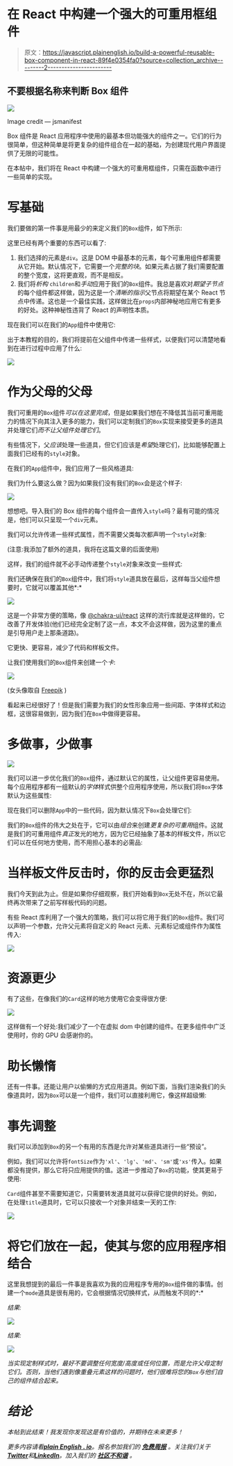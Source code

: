 # 在 React 中构建一个强大的可重用框组件

> 原文：<https://javascript.plainenglish.io/build-a-powerful-reusable-box-component-in-react-89f4e0354fa0?source=collection_archive---------2----------------------->

## 不要根据名称来判断 Box 组件

![](img/cda06df42e956da6f6a0325ef4923915.png)

Image credit — jsmanifest

Box 组件是 React 应用程序中使用的最基本但功能强大的组件之一。它们的行为很简单，但这种简单是将更复杂的组件组合在一起的基础，为创建现代用户界面提供了无限的可能性。

在本帖中，我们将在 React 中构建一个强大的可重用框组件，只需在函数中进行一些简单的实现。

# 写基础

我们要做的第一件事是用最少的来定义我们的`Box`组件，如下所示:

这里已经有两个重要的东西可以看了:

1.  我们选择的元素是`div`。这是 DOM 中最基本的元素，每个可重用组件都需要从它开始。默认情况下，它需要一个*完整的块*。如果元素占据了我们需要配置的整个宽度，这将更直观，而不是相反。
2.  我们将*析构* `children`和*手动*应用于我们的`Box`组件。我总是喜欢对*期望子节点*的每个组件都这样做，因为这是一个*清晰的指示*父节点将期望在某个 React 节点中传递。这也是一个最佳实践，这样做比在`props`内部神秘地应用它有更多的好处。这种神秘性违背了 React 的声明性本质。

现在我们可以在我们的`App`组件中使用它:

出于本教程的目的，我们将提前在父组件中传递一些样式，以便我们可以清楚地看到在进行过程中应用了什么:

![](img/8780909ea41b213cd7e500b57ea8dcda.png)

# 作为父母的父母

我们可重用的`Box`组件*可以在这里完成*，但是如果我们想在不降低其当前可重用能力的情况下向其注入更多的能力，我们可以定制我们的`Box`实现来接受更多的道具并处理它们*而不让父组件处理它们*。

有些情况下，父*应该*处理一些道具，但它们应该是*希望*处理它们，比如能够配置上面我们已经有的`style`对象。

在我们的`App`组件中，我们应用了一些风格道具:

我们为什么要这么做？因为如果我们没有我们的`Box`会是这个样子:

![](img/c98cca31cccc718de3aeaa3c6ff93945.png)

想想吧。导入我们的 Box 组件的每个组件会一直传入`style`吗？最有可能的情况是，他们可以只呈现一个`div`元素。

我们可以允许传递一些样式属性，而不需要父类每次都声明一个`style`对象:

(注意:我添加了额外的道具，我将在这篇文章的后面使用)

这样，我们的组件就不必手动传递整个`style`对象来改变一些样式:

我们还确保在我们的`Box`组件中，我们将`style`道具放在最后，这样每当父组件想要时，它就可以覆盖其他*:*

![](img/041091ea55cc9f3661cad462afa84890.png)

这是一个非常方便的策略，像 [@chakra-ui/react](https://chakra-ui.com/) 这样的流行库就是这样做的，它改善了开发体验(他们已经完全定制了这一点，本文不会这样做，因为这里的重点是引导用户走上那条道路)。

它更快、更容易，减少了代码和样板文件。

让我们使用我们的`Box`组件来创建一个*卡*:

![](img/f6cda5cbf0e388c9218ab9a5253ed7da.png)

(女头像取自 [Freepik](https://www.flaticon.com/free-icons/brown-hair) )

看起来已经很好了！但是我们需要为我们的女性形象应用一些间距、字体样式和边框，这很容易做到，因为我们在`Box`中做得更容易。

# 多做事，少做事

![](img/3b5ce89940c0492555b6b9cd2f915478.png)

我们可以进一步优化我们的`Box`组件，通过默认它的属性，让父组件更容易使用。每个应用程序都有一组默认的*字体*样式供整个应用程序使用，所以我们将`Box`字体默认为这些属性:

现在我们可以删除`App`中的一些代码，因为默认情况下`Box`会处理它们:

我们的`Box`组件的伟大之处在于，它可以由*组合*来创建*更复杂的可重用*组件。这就是我们的可重用组件*真正*发光的地方，因为它已经抽象了基本的样板文件，所以它们可以在任何地方使用，而不用担心基本的必需品:

# 当样板文件反击时，你的反击会更猛烈

我们今天到此为止。但是如果你仔细观察，我们开始看到`Box`无处不在，所以它最终再次带来了之前写样板代码的问题。

有些 React 库利用了一个强大的策略，我们可以将它用于我们的`Box`组件。我们可以声明一个参数，允许父元素将自定义的 React 元素、元素标记或组件作为属性传入:

![](img/e987f0cb4b32d2ac95f82e65665e43f2.png)

# 资源更少

有了这些，在像我们的`Card`这样的地方使用它会变得很方便:

![](img/6474ed822c1fa2ba514cab74cfe4d9d7.png)

这样做有一个好处:我们减少了一个在虚拟 dom 中创建的组件。在更多组件中广泛使用时，你的 GPU 会感谢你的。

# 助长懒惰

还有一件事。还能让用户以偷懒的方式应用道具。例如下面，当我们渲染我们的头像道具时，因为`Box`可以是一个组件，我们可以直接利用它，像这样超级懒:

# 事先调整

我们可以添加到`Box`的另一个有用的东西是允许对某些道具进行一些“预设”。

例如，我们可以允许将`fontSize`作为`'xl'`、`'lg'`、`'md'`、`'sm'`或`'xs'`传入。如果都没有提供，那么它将只应用提供的值。这进一步推动了`Box`的功能，使其更易于使用:

`Card`组件甚至不需要知道它，只需要转发道具就可以获得它提供的好处。例如，在处理`title`道具时，它可以只接收一个对象并结束一天的工作:

![](img/5a3b1900e27e0b926a570a0cc948b59c.png)

# 将它们放在一起，使其与您的应用程序相结合

这里我想提到的最后一件事是我喜欢为我的应用程序专用的`Box`组件做的事情。创建一个`mode`道具是很有用的，它会根据情况切换样式，从而触发不同的*:*

*结果:*

*![](img/f570f4b1a4d52cf84f272042912e154b.png)*

*结果:*

*![](img/ec8664205de3359fe7b983d889f45154.png)*

*当实现定制样式时，最好不要调整任何宽度/高度或任何位置，而是允许父母定制它们。否则，当他们遇到像重叠元素这样的问题时，他们很难将您的`Box`与他们自己的组件结合起来。*

# *结论*

*本帖到此结束！我发现你发现这是有价值的，并期待在未来更多！*

**更多内容请看*[***plain English . io***](https://plainenglish.io/)*。报名参加我们的* [***免费周报***](http://newsletter.plainenglish.io/) *。关注我们关于*[***Twitter***](https://twitter.com/inPlainEngHQ)*和*[***LinkedIn***](https://www.linkedin.com/company/inplainenglish/)*。加入我们的* [***社区不和谐***](https://discord.gg/GtDtUAvyhW) *。**